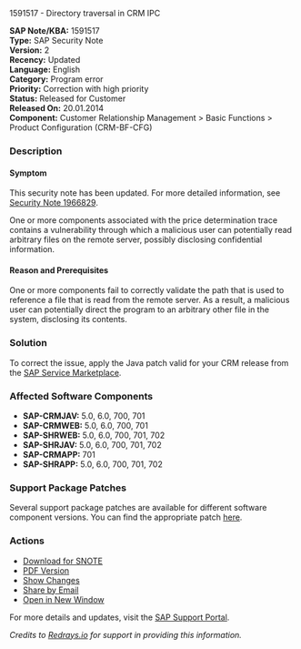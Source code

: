 1591517 - Directory traversal in CRM IPC

**SAP Note/KBA:** 1591517  
**Type:** SAP Security Note  
**Version:** 2  
**Recency:** Updated  
**Language:** English  
**Category:** Program error  
**Priority:** Correction with high priority  
**Status:** Released for Customer  
**Released On:** 20.01.2014  
**Component:** Customer Relationship Management > Basic Functions > Product Configuration (CRM-BF-CFG)

### Description

#### Symptom
This security note has been updated. For more detailed information, see [Security Note 1966829](https://me.sap.com/notes/1966829).

One or more components associated with the price determination trace contains a vulnerability through which a malicious user can potentially read arbitrary files on the remote server, possibly disclosing confidential information.

#### Reason and Prerequisites
One or more components fail to correctly validate the path that is used to reference a file that is read from the remote server. As a result, a malicious user can potentially direct the program to an arbitrary other file in the system, disclosing its contents.

### Solution
To correct the issue, apply the Java patch valid for your CRM release from the [SAP Service Marketplace](https://me.sap.com/).

### Affected Software Components
- **SAP-CRMJAV:** 5.0, 6.0, 700, 701
- **SAP-CRMWEB:** 5.0, 6.0, 700, 701
- **SAP-SHRWEB:** 5.0, 6.0, 700, 701, 702
- **SAP-SHRJAV:** 5.0, 6.0, 700, 701, 702
- **SAP-CRMAPP:** 701
- **SAP-SHRAPP:** 5.0, 6.0, 700, 701, 702

### Support Package Patches
Several support package patches are available for different software component versions. You can find the appropriate patch [here](https://me.sap.com/notes/1591517).

### Actions
- [Download for SNOTE](https://notesdownloads.sap.com/note/0040000017247432017)
- [PDF Version](https://userapps.support.sap.com/sap/support/sfm/notes/print/0001591517?language=en-US&token=DBC0C65DC46EAD52EF41CFCC4831D3AA)
- [Show Changes](https://me.sap.com/notesLatestChanges/0001591517/E/diff)
- [Share by Email](https://me.sap.com/notes/1591517/share)
- [Open in New Window](https://me.sap.com/notes/1591517)

For more details and updates, visit the [SAP Support Portal](https://me.sap.com/).

*Credits to [Redrays.io](https://redrays.io) for support in providing this information.*